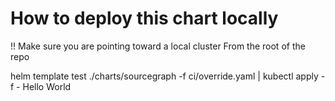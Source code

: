 # How to deploy this chart locally


!! Make sure you are pointing toward a local cluster
From the root of the repo

helm template test ./charts/sourcegraph -f ci/override.yaml | kubectl apply -f -
Hello World
